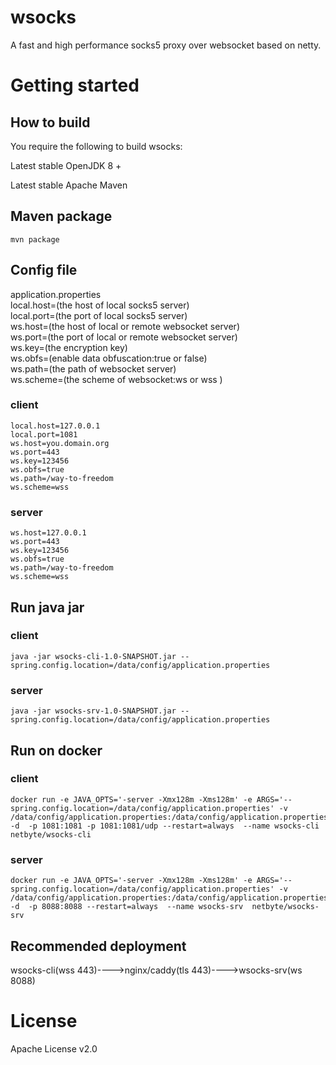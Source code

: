 # wsocks 
A fast and high performance socks5 proxy over websocket based on netty.

# Getting started
## How to build
You require the following to build wsocks:

Latest stable OpenJDK 8 + 

Latest stable Apache Maven

## Maven package
```
mvn package
```
## Config file
application.properties  
local.host=(the host of local socks5 server)  
local.port=(the port of local socks5 server)  
ws.host=(the host of local or remote websocket server)  
ws.port=(the port of local or remote websocket server)  
ws.key=(the encryption key)  
ws.obfs=(enable data obfuscation:true or false)  
ws.path=(the path of websocket server)  
ws.scheme=(the scheme of websocket:ws or wss )
### client
```
local.host=127.0.0.1
local.port=1081
ws.host=you.domain.org
ws.port=443
ws.key=123456
ws.obfs=true
ws.path=/way-to-freedom
ws.scheme=wss
```

### server
```
ws.host=127.0.0.1
ws.port=443
ws.key=123456
ws.obfs=true
ws.path=/way-to-freedom
ws.scheme=wss
```

## Run java jar
### client
```
java -jar wsocks-cli-1.0-SNAPSHOT.jar --spring.config.location=/data/config/application.properties
```
### server
```
java -jar wsocks-srv-1.0-SNAPSHOT.jar --spring.config.location=/data/config/application.properties
```
## Run on docker

### client
```
docker run -e JAVA_OPTS='-server -Xmx128m -Xms128m' -e ARGS='--spring.config.location=/data/config/application.properties' -v /data/config/application.properties:/data/config/application.properties -d  -p 1081:1081 -p 1081:1081/udp --restart=always  --name wsocks-cli  netbyte/wsocks-cli
```

### server
```
docker run -e JAVA_OPTS='-server -Xmx128m -Xms128m' -e ARGS='--spring.config.location=/data/config/application.properties' -v /data/config/application.properties:/data/config/application.properties -d  -p 8088:8088 --restart=always  --name wsocks-srv  netbyte/wsocks-srv
```

## Recommended deployment
wsocks-cli(wss 443)---->nginx/caddy(tls 443)---->wsocks-srv(ws 8088)

# License
Apache License v2.0
